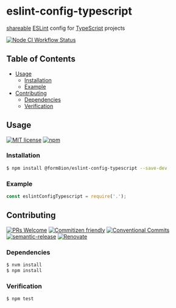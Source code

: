 # eslint-config-typescript

[shareable](https://eslint.org/docs/developer-guide/shareable-configs#shareable-configs)
[ESLint](https://eslint.org) config for
[TypeScript](https://www.typescriptlang.org/) projects

<!--status-badges start -->

[![Node CI Workflow Status][github-actions-ci-badge]][github-actions-ci-link]

<!--status-badges end -->

## Table of Contents

* [Usage](#usage)
  * [Installation](#installation)
  * [Example](#example)
* [Contributing](#contributing)
  * [Dependencies](#dependencies)
  * [Verification](#verification)

## Usage

<!--consumer-badges start -->

[![MIT license][license-badge]][license-link]
[![npm][npm-badge]][npm-link]

<!--consumer-badges end -->

### Installation

```sh
$ npm install @form8ion/eslint-config-typescript --save-dev
```

### Example

```javascript
const eslintConfigTypescript = require('.');
```

## Contributing

<!--contribution-badges start -->

[![PRs Welcome][PRs-badge]][PRs-link]
[![Commitizen friendly][commitizen-badge]][commitizen-link]
[![Conventional Commits][commit-convention-badge]][commit-convention-link]
[![semantic-release][semantic-release-badge]][semantic-release-link]
[![Renovate][renovate-badge]][renovate-link]

<!--contribution-badges end -->

### Dependencies

```sh
$ nvm install
$ npm install
```

### Verification

```sh
$ npm test
```

[PRs-link]: http://makeapullrequest.com

[PRs-badge]: https://img.shields.io/badge/PRs-welcome-brightgreen.svg

[commitizen-link]: http://commitizen.github.io/cz-cli/

[commitizen-badge]: https://img.shields.io/badge/commitizen-friendly-brightgreen.svg

[commit-convention-link]: https://conventionalcommits.org

[commit-convention-badge]: https://img.shields.io/badge/Conventional%20Commits-1.0.0-yellow.svg

[semantic-release-link]: https://github.com/semantic-release/semantic-release

[semantic-release-badge]: https://img.shields.io/badge/%20%20%F0%9F%93%A6%F0%9F%9A%80-semantic--release-e10079.svg

[renovate-link]: https://renovatebot.com

[renovate-badge]: https://img.shields.io/badge/renovate-enabled-brightgreen.svg?logo=renovatebot

[github-actions-ci-link]: https://github.com/form8ion/eslint-config-typescript/actions?query=workflow%3A%22Node.js+CI%22+branch%3Amaster

[github-actions-ci-badge]: https://github.com/form8ion/eslint-config-typescript/workflows/Node.js%20CI/badge.svg

[license-link]: LICENSE

[license-badge]: https://img.shields.io/github/license/form8ion/eslint-config-typescript.svg

[npm-link]: https://www.npmjs.com/package/@form8ion/eslint-config-typescript

[npm-badge]: https://img.shields.io/npm/v/@form8ion/eslint-config-typescript.svg
